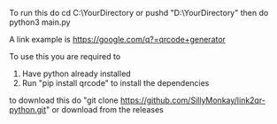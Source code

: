To run this do
cd C:\YourDirectory
or pushd "D:\YourDirectory"
then do python3 main.py

A link example is https://google.com/q?=qrcode+generator

To use this you are required to
1. Have python already installed
2. Run "pip install qrcode" to install the dependencies

to download this do
"git clone https://github.com/SillyMonkay/link2qr-python.git"
or download from the releases
